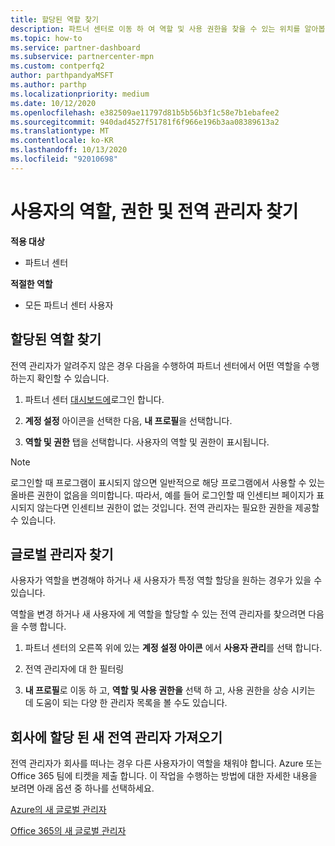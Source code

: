 ```yaml
---
title: 할당된 역할 찾기
description: 파트너 센터로 이동 하 여 역할 및 사용 권한을 찾을 수 있는 위치를 알아봅니다.
ms.topic: how-to
ms.service: partner-dashboard
ms.subservice: partnercenter-mpn
ms.custom: contperfq2
author: parthpandyaMSFT
ms.author: parthp
ms.localizationpriority: medium
ms.date: 10/12/2020
ms.openlocfilehash: e382509ae11797d81b5b56b3f1c58e7b1ebafee2
ms.sourcegitcommit: 940dad4527f51781f6f966e196b3aa08389613a2
ms.translationtype: MT
ms.contentlocale: ko-KR
ms.lasthandoff: 10/13/2020
ms.locfileid: "92010698"
---
```

# <a name="find-your-role-your-permissions-and-your-global-admin"></a>사용자의 역할, 권한 및 전역 관리자 찾기

**적용 대상**
- 파트너 센터

**적절한 역할**

- 모든 파트너 센터 사용자

## <a name="find-the-role-youve-been-assigned"></a>할당된 역할 찾기

전역 관리자가 알려주지 않은 경우 다음을 수행하여 파트너 센터에서 어떤 역할을 수행하는지 확인할 수 있습니다.

1. 파트너 센터 [대시보드에](https://partner.microsoft.com/dashboard/home)로그인 합니다.

1. **계정 설정** 아이콘을 선택한 다음, **내 프로필**을 선택합니다.
 
1. **역할 및 권한** 탭을 선택합니다. 사용자의 역할 및 권한이 표시됩니다.
 
>[!Note]
>로그인할 때 프로그램이 표시되지 않으면 일반적으로 해당 프로그램에서 사용할 수 있는 올바른 권한이 없음을 의미합니다. 따라서, 예를 들어 로그인할 때 인센티브 페이지가 표시되지 않는다면 인센티브 권한이 없는 것입니다. 전역 관리자는 필요한 권한을 제공할 수 있습니다.

## <a name="find-your-global-admin"></a>글로벌 관리자 찾기

사용자가 역할을 변경해야 하거나 새 사용자가 특정 역할 할당을 원하는 경우가 있을 수 있습니다.

역할을 변경 하거나 새 사용자에 게 역할을 할당할 수 있는 전역 관리자를 찾으려면 다음을 수행 합니다. 

1. 파트너 센터의 오른쪽 위에 있는 **계정 설정 아이콘** 에서 **사용자 관리**를 선택 합니다.

1. 전역 관리자에 대 한 필터링

1. **내 프로필**로 이동 하 고, **역할 및 사용 권한을** 선택 하 고, 사용 권한을 상승 시키는 데 도움이 되는 다양 한 관리자 목록을 볼 수도 있습니다. 


## <a name="get-a-new-global-admin-assigned-to-your-company"></a>회사에 할당 된 새 전역 관리자 가져오기

전역 관리자가 회사를 떠나는 경우 다른 사용자가이 역할을 채워야 합니다. Azure 또는 Office 365 팀에 티켓을 제출 합니다. 이 작업을 수행하는 방법에 대한 자세한 내용을 보려면 아래 옵션 중 하나를 선택하세요.

[Azure의 새 글로벌 관리자](https://support.microsoft.com/help/4505981/what-to-do-if-the-only-admin-for-your-mpn-program-has-left-the-company)

[Office 365의 새 글로벌 관리자](https://admin.microsoft.com/)

